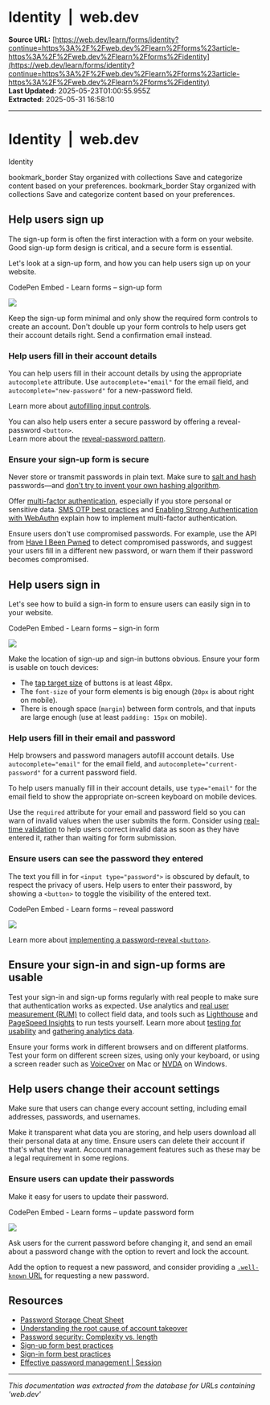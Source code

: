 # Identity  |  web.dev

**Source URL:** [https://web.dev/learn/forms/identity?continue=https%3A%2F%2Fweb.dev%2Flearn%2Fforms%23article-https%3A%2F%2Fweb.dev%2Flearn%2Fforms%2Fidentity](https://web.dev/learn/forms/identity?continue=https%3A%2F%2Fweb.dev%2Flearn%2Fforms%23article-https%3A%2F%2Fweb.dev%2Flearn%2Fforms%2Fidentity)  
**Last Updated:** 2025-05-23T01:00:55.955Z  
**Extracted:** 2025-05-31 16:58:10

---

# Identity  |  web.dev

Identity

bookmark\_border Stay organized with collections Save and categorize content based on your preferences. bookmark\_border Stay organized with collections Save and categorize content based on your preferences.

## Help users sign up

The sign-up form is often the first interaction with a form on your website. Good sign-up form design is critical, and a secure form is essential.

Let's look at a sign-up form, and how you can help users sign up on your website.

  CodePen Embed - Learn forms – sign-up form  

[![](https://assets.codepen.io/5928893/internal/avatars/users/default.png?fit=crop&format=auto&height=256&version=1616020020&width=256)](https://codepen.io/web-dot-dev)

Keep the sign-up form minimal and only show the required form controls to create an account. Don't double up your form controls to help users get their account details right. Send a confirmation email instead.

### Help users fill in their account details

You can help users fill in their account details by using the appropriate `autocomplete` attribute. Use `autocomplete="email"` for the email field, and `autocomplete="new-password"` for a new-password field.

Learn more about [autofilling input controls](https://web.dev/learn/forms/autofill).

You can also help users enter a secure password by offering a reveal-password `<button>`.  
Learn more about the [reveal-password pattern](https://web.dev/learn/forms/javascript#ensure_users_can_see_the_password_they_entered).

### Ensure your sign-up form is secure

Never store or transmit passwords in plain text. Make sure to [salt and hash](https://cheatsheetseries.owasp.org/cheatsheets/Password_Storage_Cheat_Sheet.html#Use_a_cryptographically_strong_credential-specific_salt) passwords—and [don't try to invent your own hashing algorithm](https://www.schneier.com/blog/archives/2011/04/schneiers_law.html).

Offer [multi-factor authentication](https://cheatsheetseries.owasp.org/cheatsheets/Multifactor_Authentication_Cheat_Sheet.html), especially if you store personal or sensitive data. [SMS OTP best practices](https://web.dev/articles/sms-otp-form) and [Enabling Strong Authentication with WebAuthn](https://developer.chrome.com/blog/webauthn) explain how to implement multi-factor authentication.

Ensure users don't use compromised passwords. For example, use the API from [Have I Been Pwned](https://haveibeenpwned.com/API/) to detect compromised passwords, and suggest your users fill in a different new password, or warn them if their password becomes compromised.

## Help users sign in

Let's see how to build a sign-in form to ensure users can easily sign in to your website.

  CodePen Embed - Learn forms – sign-in form  

[![](https://assets.codepen.io/5928893/internal/avatars/users/default.png?fit=crop&format=auto&height=256&version=1616020020&width=256)](https://codepen.io/web-dot-dev)

Make the location of sign-up and sign-in buttons obvious. Ensure your form is usable on touch devices:

*   The [tap target size](https://web.dev/articles/accessible-tap-targets) of buttons is at least 48px.
*   The `font-size` of your form elements is big enough (`20px` is about right on mobile).
*   There is enough space (`margin`) between form controls, and that inputs are large enough (use at least `padding: 15px` on mobile).

### Help users fill in their email and password

Help browsers and password managers autofill account details. Use `autocomplete="email"` for the email field, and `autocomplete="current-password"` for a current password field.

To help users manually fill in their account details, use `type="email"` for the email field to show the appropriate on-screen keyboard on mobile devices.

Use the `required` attribute for your email and password field so you can warn of invalid values when the user submits the form. Consider using [real-time validation](https://web.dev/learn/forms/javascript#ensure_users_are_notified_about_errors_in_real_time) to help users correct invalid data as soon as they have entered it, rather than waiting for form submission.

### Ensure users can see the password they entered

The text you fill in for `<input type="password">` is obscured by default, to respect the privacy of users. Help users to enter their password, by showing a `<button>` to toggle the visibility of the entered text.

  CodePen Embed - Learn forms – reveal password  

[![](https://assets.codepen.io/5928893/internal/avatars/users/default.png?fit=crop&format=auto&height=256&version=1616020020&width=256)](https://codepen.io/web-dot-dev)

Learn more about [implementing a password-reveal `<button>`](https://web.dev/learn/forms/javascript#ensure_users_can_see_the_password_they_entered).

## Ensure your sign-in and sign-up forms are usable

Test your sign-in and sign-up forms regularly with real people to make sure that authentication works as expected. Use analytics and [real user measurement (RUM)](https://web.dev/articles/user-centric-performance-metrics) to collect field data, and tools such as [Lighthouse](https://developer.chrome.com/docs/lighthouse/overview) and [PageSpeed Insights](https://pagespeed.web.dev/) to run tests yourself. Learn more about [testing for usability](https://web.dev/learn/forms/usability-testing) and [gathering analytics data](https://web.dev/learn/forms/data).

Ensure your forms work in different browsers and on different platforms. Test your form on different screen sizes, using only your keyboard, or using a screen reader such as [VoiceOver](https://www.youtube.com/watch?v=5R-6WvAihms&list=PLNYkxOF6rcICWx0C9LVWWVqvHlYJyqw7g&index=6) on Mac or [NVDA](https://www.nvaccess.org/) on Windows.

## Help users change their account settings

Make sure that users can change every account setting, including email addresses, passwords, and usernames.

Make it transparent what data you are storing, and help users download all their personal data at any time. Ensure users can delete their account if that's what they want. Account management features such as these may be a legal requirement in some regions.

### Ensure users can update their passwords

Make it easy for users to update their password.

  CodePen Embed - Learn forms – update password form  

[![](https://assets.codepen.io/5928893/internal/avatars/users/default.png?fit=crop&format=auto&height=256&version=1616020020&width=256)](https://codepen.io/web-dot-dev)

Ask users for the current password before changing it, and send an email about a password change with the option to revert and lock the account.

Add the option to request a new password, and consider providing a [`.well-known` URL](https://web.dev/articles/change-password-url) for requesting a new password.

## Resources

*   [Password Storage Cheat Sheet](https://cheatsheetseries.owasp.org/cheatsheets/Password_Storage_Cheat_Sheet.html)
*   [Understanding the root cause of account takeover](https://security.googleblog.com/2017/11/new-research-understanding-root-cause.html)
*   [Password security: Complexity vs. length](https://resources.infosecinstitute.com/topic/password-security-complexity-vs-length/)
*   [Sign-up form best practices](https://web.dev/articles/sign-up-form-best-practices)
*   [Sign-in form best practices](https://web.dev/articles/sign-in-form-best-practices)
*   [Effective password management | Session](https://www.youtube.com/watch?v=4Ve2kw_AN84)

---

*This documentation was extracted from the database for URLs containing 'web.dev'*
